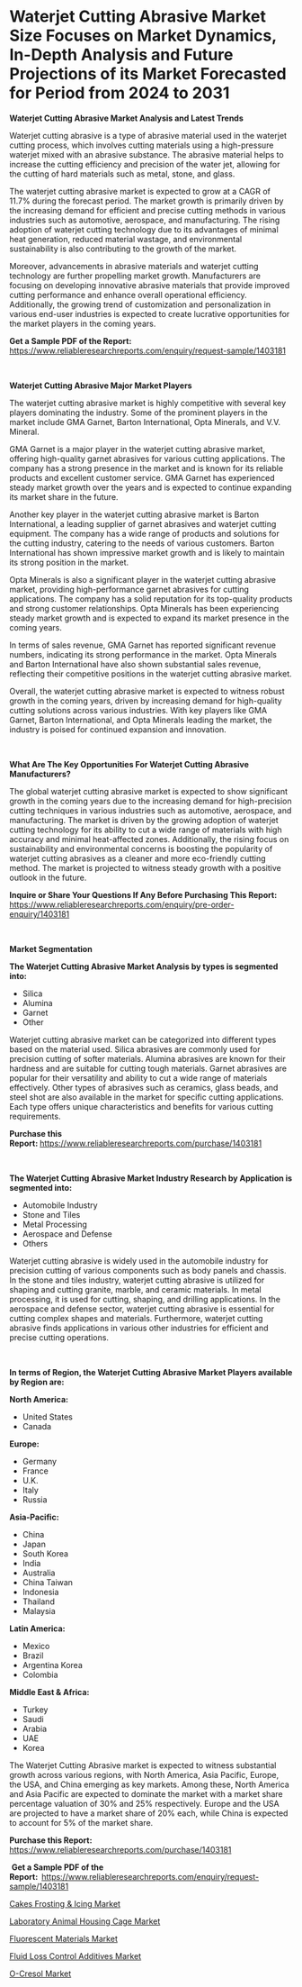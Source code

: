 <p><h1>Waterjet Cutting Abrasive Market Size Focuses on Market Dynamics, In-Depth Analysis and Future Projections of its Market Forecasted for Period from 2024 to 2031</h1></p><p><strong>Waterjet Cutting Abrasive Market Analysis and Latest Trends</strong></p>
<p><p>Waterjet cutting abrasive is a type of abrasive material used in the waterjet cutting process, which involves cutting materials using a high-pressure waterjet mixed with an abrasive substance. The abrasive material helps to increase the cutting efficiency and precision of the water jet, allowing for the cutting of hard materials such as metal, stone, and glass.</p><p>The waterjet cutting abrasive market is expected to grow at a CAGR of 11.7% during the forecast period. The market growth is primarily driven by the increasing demand for efficient and precise cutting methods in various industries such as automotive, aerospace, and manufacturing. The rising adoption of waterjet cutting technology due to its advantages of minimal heat generation, reduced material wastage, and environmental sustainability is also contributing to the growth of the market.</p><p>Moreover, advancements in abrasive materials and waterjet cutting technology are further propelling market growth. Manufacturers are focusing on developing innovative abrasive materials that provide improved cutting performance and enhance overall operational efficiency. Additionally, the growing trend of customization and personalization in various end-user industries is expected to create lucrative opportunities for the market players in the coming years.</p></p>
<p><strong>Get a Sample PDF of the Report:&nbsp;</strong> <a href="https://www.reliableresearchreports.com/enquiry/request-sample/1403181">https://www.reliableresearchreports.com/enquiry/request-sample/1403181</a></p>
<p>&nbsp;</p>
<p><strong>Waterjet Cutting Abrasive Major Market Players</strong></p>
<p><p>The waterjet cutting abrasive market is highly competitive with several key players dominating the industry. Some of the prominent players in the market include GMA Garnet, Barton International, Opta Minerals, and V.V. Mineral.</p><p>GMA Garnet is a major player in the waterjet cutting abrasive market, offering high-quality garnet abrasives for various cutting applications. The company has a strong presence in the market and is known for its reliable products and excellent customer service. GMA Garnet has experienced steady market growth over the years and is expected to continue expanding its market share in the future.</p><p>Another key player in the waterjet cutting abrasive market is Barton International, a leading supplier of garnet abrasives and waterjet cutting equipment. The company has a wide range of products and solutions for the cutting industry, catering to the needs of various customers. Barton International has shown impressive market growth and is likely to maintain its strong position in the market.</p><p>Opta Minerals is also a significant player in the waterjet cutting abrasive market, providing high-performance garnet abrasives for cutting applications. The company has a solid reputation for its top-quality products and strong customer relationships. Opta Minerals has been experiencing steady market growth and is expected to expand its market presence in the coming years.</p><p>In terms of sales revenue, GMA Garnet has reported significant revenue numbers, indicating its strong performance in the market. Opta Minerals and Barton International have also shown substantial sales revenue, reflecting their competitive positions in the waterjet cutting abrasive market.</p><p>Overall, the waterjet cutting abrasive market is expected to witness robust growth in the coming years, driven by increasing demand for high-quality cutting solutions across various industries. With key players like GMA Garnet, Barton International, and Opta Minerals leading the market, the industry is poised for continued expansion and innovation.</p></p>
<p>&nbsp;</p>
<p><strong>What Are The Key Opportunities For Waterjet Cutting Abrasive Manufacturers?</strong></p>
<p><p>The global waterjet cutting abrasive market is expected to show significant growth in the coming years due to the increasing demand for high-precision cutting techniques in various industries such as automotive, aerospace, and manufacturing. The market is driven by the growing adoption of waterjet cutting technology for its ability to cut a wide range of materials with high accuracy and minimal heat-affected zones. Additionally, the rising focus on sustainability and environmental concerns is boosting the popularity of waterjet cutting abrasives as a cleaner and more eco-friendly cutting method. The market is projected to witness steady growth with a positive outlook in the future.</p></p>
<p><strong>Inquire or Share Your Questions If Any Before Purchasing This Report:</strong> <a href="https://www.reliableresearchreports.com/enquiry/pre-order-enquiry/1403181">https://www.reliableresearchreports.com/enquiry/pre-order-enquiry/1403181</a></p>
<p>&nbsp;</p>
<p><strong>Market Segmentation</strong></p>
<p><strong>The Waterjet Cutting Abrasive Market Analysis by types is segmented into:</strong></p>
<p><ul><li>Silica</li><li>Alumina</li><li>Garnet</li><li>Other</li></ul></p>
<p><p>Waterjet cutting abrasive market can be categorized into different types based on the material used. Silica abrasives are commonly used for precision cutting of softer materials. Alumina abrasives are known for their hardness and are suitable for cutting tough materials. Garnet abrasives are popular for their versatility and ability to cut a wide range of materials effectively. Other types of abrasives such as ceramics, glass beads, and steel shot are also available in the market for specific cutting applications. Each type offers unique characteristics and benefits for various cutting requirements.</p></p>
<p><strong>Purchase this Report:&nbsp;</strong><a href="https://www.reliableresearchreports.com/purchase/1403181">https://www.reliableresearchreports.com/purchase/1403181</a></p>
<p>&nbsp;</p>
<p><strong>The Waterjet Cutting Abrasive Market Industry Research by Application is segmented into:</strong></p>
<p><ul><li>Automobile Industry</li><li>Stone and Tiles</li><li>Metal Processing</li><li>Aerospace and Defense</li><li>Others</li></ul></p>
<p><p>Waterjet cutting abrasive is widely used in the automobile industry for precision cutting of various components such as body panels and chassis. In the stone and tiles industry, waterjet cutting abrasive is utilized for shaping and cutting granite, marble, and ceramic materials. In metal processing, it is used for cutting, shaping, and drilling applications. In the aerospace and defense sector, waterjet cutting abrasive is essential for cutting complex shapes and materials. Furthermore, waterjet cutting abrasive finds applications in various other industries for efficient and precise cutting operations.</p></p>
<p>&nbsp;</p>
<p><strong>In terms of Region, the Waterjet Cutting Abrasive Market Players available by Region are:</strong></p>
<p>
    <p> <strong> North America: </strong>
        <ul>
            <li>United States</li>
            <li>Canada</li>
        </ul>
        </p> 
    <p> <strong> Europe: </strong>
        <ul>
            <li>Germany</li>
            <li>France</li>
            <li>U.K.</li>
            <li>Italy</li>
            <li>Russia</li>
        </ul>
        </p> 
    <p> <strong> Asia-Pacific: </strong>
        <ul>
            <li>China</li>
            <li>Japan</li>
            <li>South Korea</li>
            <li>India</li>
            <li>Australia</li>
            <li>China Taiwan</li>
            <li>Indonesia</li>
            <li>Thailand</li>
            <li>Malaysia</li>
        </ul>
        </p> 
    <p> <strong> Latin America: </strong>
        <ul>
            <li>Mexico</li>
            <li>Brazil</li>
            <li>Argentina Korea</li>
            <li>Colombia</li>
        </ul>
        </p> 
    <p> <strong> Middle East & Africa: </strong>
        <ul>
            <li>Turkey</li>
            <li>Saudi</li>
            <li>Arabia</li>
            <li>UAE</li>
            <li>Korea</li>
        </ul>
    </p>
    </p>
<p><p>The Waterjet Cutting Abrasive market is expected to witness substantial growth across various regions, with North America, Asia Pacific, Europe, the USA, and China emerging as key markets. Among these, North America and Asia Pacific are expected to dominate the market with a market share percentage valuation of 30% and 25% respectively. Europe and the USA are projected to have a market share of 20% each, while China is expected to account for 5% of the market share.</p></p>
<p><strong>Purchase this Report: </strong><a href="https://www.reliableresearchreports.com/purchase/1403181">https://www.reliableresearchreports.com/purchase/1403181</a></p>
<p>&nbsp;<strong>Get a Sample PDF of the Report:&nbsp;&nbsp;</strong><a href="https://www.reliableresearchreports.com/enquiry/request-sample/1403181">https://www.reliableresearchreports.com/enquiry/request-sample/1403181</a></p>
<p><strong></strong></p>
<p><p><a href="https://natural-crush-b99.notion.site/Cakes-Frosting-Icing-Market-Analysis-and-Market-Size-Global-Industry-Overview-Market-Segmentatio-ea73c9accbc24fbf83f412ffa43de173">Cakes Frosting & Icing Market</a></p><p><a href="https://iodized-pantydraco-05c.notion.site/Laboratory-Animal-Housing-Cage-Market-Size-Evaluating-its-Market-Trends-Growth-and-Projections-20-ed533f41cc6d435bbf48478ff224b616">Laboratory Animal Housing Cage Market</a></p><p><a href="https://view.publitas.com/reportprime-1/fluorescent-materials-market-size-share-trends-analysis-report-by-application-regional-outlook-competitive-strategies-and-segment-forecasts-2024-2031/">Fluorescent Materials Market</a></p><p><a href="https://view.publitas.com/reportprime-1/fluid-loss-control-additives-market-furnish-information-about-market-size-market-share-market-dynamics-and-projections-spanning-from-2024-to-2031/">Fluid Loss Control Additives Market</a></p><p><a href="https://zircon-bluebell-299.notion.site/O-Cresol-Market-Size-Share-Trends-Analysis-Report-By-Application-Regional-Outlook-Competitive-S-cf058e4de5ff47148a77dbcaa529ddbd">O-Cresol Market</a></p></p>